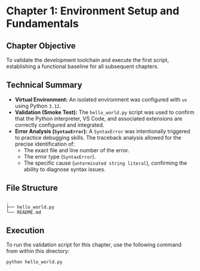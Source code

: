 # Chapter 1: Environment Setup and Fundamentals

## Chapter Objective

To validate the development toolchain and execute the first script, establishing a functional baseline for all subsequent chapters.

## Technical Summary

-   **Virtual Environment:** An isolated environment was configured with `uv` using Python `3.12`.
-   **Validation (Smoke Test):** The `hello_world.py` script was used to confirm that the Python interpreter, VS Code, and associated extensions are correctly configured and integrated.
-   **Error Analysis (`SyntaxError`):** A `SyntaxError` was intentionally triggered to practice debugging skills. The traceback analysis allowed for the precise identification of:
    -   The exact file and line number of the error.
    -   The error type (`SyntaxError`).
    -   The specific cause (`unterminated string literal`), confirming the ability to diagnose syntax issues.

## File Structure

```
.
├── hello_world.py
└── README.md
```

## Execution

To run the validation script for this chapter, use the following command from within this directory:

```bash
python hello_world.py
```
